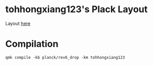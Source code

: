 # tohhongxiang123's Plack Layout

Layout [here](http://www.keyboard-layout-editor.com/##@@_a:7%3B&=Gesc&=Q&=W&=E&=R&=T&=Y&=U&=I&=O&=P&=Back%20Space&_x:0.25&f:5&d:true%3B&=Base%3B&@_f:3%3B&=Tab&=A&=S&=D&_n:true%3B&=F&=G&=H&_n:true%3B&=J&=K&=L&_a:5%3B&=%2F:%0A%2F%3B&_a:7%3B&=Return%3B&@_a:5%3B&=Shift%0A(&_a:7%3B&=Z&=X&=C&=V&=B&=N&=M&_a:5%3B&=%3C%0A,&=%3E%0A.&=%3F%0A%2F%2F&=Shift%0A)%3B&@=Ctrl%0A%5B&_a:7%3B&=Gui&=Alt&_a:5%3B&=%2F&larr%2F%3B%0ANAV&=%2F&darr%2F%3B%0A%2F&dArr%2F%3B&_a:7&w:2%3B&=&_a:5%3B&=%2F&uarr%2F%3B%0A%2F&uArr%2F%3B&=%2F&rarr%2F%3B%0ANAV&_a:7%3B&=Alt&=Gui&_a:5%3B&=Ctrl%0A%5D%3B&@_y:0.75%3B&=~%0A%0A%0A%0A%0A%0A%60&_a:7%3B&=1&=2&=3&=4&=5&=6&=7&=8&=9&=0&_a:5%3B&=%7C%0A%5C&_x:0.25&a:7&f:5&d:true%3B&=Lower%3B&@_f:3%3B&=&=&=&=&_n:true%3B&=&=&=&_a:5&n:true%3B&=%2F_%0A-&=+%0A%2F=&=%7B%0A%5B&=%7D%0A%5D&=%22%0A'%3B&@_a:7%3B&=&=&=&=&=&=&=&=&=&=&=&=%3B&@=&=&=&=&=&_w:2%3B&=&=&=&=&=&=%3B&@_y:1%3B&=~&=!&=%2F@&=%23&=$&=%25&=%5E&=%2F&&=*&=(&=)&=%7C&_x:0.25&f:5&d:true%3B&=Raise%3B&@_f:3%3B&=F1&=F2&=F3&_n:true%3B&=F4&=F5&=F6&=&_n:true%3B&=%2F_&=+&=%7B&=%7D&=%22%3B&@=F7&=F8&=F9&=F10&=F11&=F12&=&=&=&=&=&=%3B&@=&=&=&=&=&_w:2%3B&=&=&=&=&=&=%3B&@_y:1%3B&=&=&=&=&=&=&=&=&=&=&=&=&_x:0.25&f:5&d:true%3B&=Nav%3B&@_f:3%3B&=&=Home&=Pg%20Up&_n:true%3B&=Pg%20Dn&=End&=&=&_n:true%3B&=Ctrl%20%2F&larr%2F%3B&=Ctrl%20%2F&darr%2F%3B&=Ctrl%20%2F&uarr%2F%3B&=Ctrl%20%2F&rarr%2F%3B&=%3B&@=&=&=&=&=&=&=&=&=Vol%20Down&=Vol%20Up&=Mute&=%3B&@=&=&=&=&=&_w:2%3B&=&=&=&=&=&=)

# Compilation

```
qmk compile -kb planck/rev6_drop -km tohhongxiang123
```